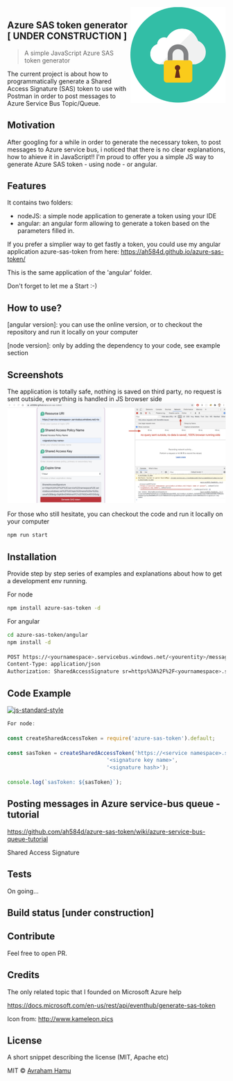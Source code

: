 <img src="pictures/icon.svg" align="right" />

## Azure SAS token generator [ UNDER CONSTRUCTION ] 
> A simple JavaScript Azure SAS token generator


The current project is about how to programmatically generate a Shared Access Signature (SAS) token to use with Postman in order to post messages to Azure Service Bus Topic/Queue.

## Motivation
After googling for a while in order to generate the necessary token, to post messages to Azure service bus, i noticed that there is no clear explanations, how to ahieve it in JavaScript!!
I'm proud to offer you a simple JS way to generate Azure SAS token - using node - or angular.

## Features
It contains two folders:
 - nodeJS: a simple node application to generate a token using your IDE
 - angular: an angular form allowing to generate a token based on the parameters filled in.

If you prefer a simplier way to get fastly a token, you could use my angular application azure-sas-token from here:
https://ah584d.github.io/azure-sas-token/

This is the same application of the 'angular' folder.

Don't forget to let me a Start :-)
 
## How to use?
[angular version]: you can use the online version, or to checkout the repository and run it locally on your computer

[node version]: only by adding the dependency to your code, see example section

## Screenshots
The application is totally safe, nothing is saved on third party, no request is sent outside, everything is handled in JS browser side
![Azure SAS token generator](https://github.com/ah584d/azure-sas-token/blob/master/pictures/sas.jpg)

For those who still hesitate, you can checkout the code and run it locally on your computer

```sh
npm run start
```

## Installation
Provide step by step series of examples and explanations about how to get a development env running.

For node
```sh
npm install azure-sas-token -d
```

For angular
```sh
cd azure-sas-token/angular
npm install -d

POST https://<yournamespace>.servicebus.windows.net/<yourentity>/messages
Content-Type: application/json
Authorization: SharedAccessSignature sr=https%3A%2F%2F<yournamespace>.servicebus.windows.net%2F<yourentity>&sig=<your token generated by this repository code>&se=1438205742&skn=KeyName
```


## Code Example
[![js-standard-style](https://img.shields.io/badge/code%20style-standard-brightgreen.svg?style=flat)](https://github.com/feross/standard)
```javascript
For node:

const createSharedAccessToken = require('azure-sas-token').default;

const sasToken = createSharedAccessToken('https://<service namespace>.servicebus.windows.net/<topic name or queue>',
								'<signature key name>',
								'<signature hash>');

console.log(`sasToken: ${sasToken}`);
```

## Posting messages in Azure service-bus queue - tutorial

https://github.com/ah584d/azure-sas-token/wiki/azure-service-bus-queue-tutorial

Shared Access Signature
## Tests
On going...

## Build status [under construction]

## Contribute
Feel free to open PR.

## Credits
The only related topic that I founded on Microsoft Azure help

https://docs.microsoft.com/en-us/rest/api/eventhub/generate-sas-token

Icon from: http://www.kameleon.pics

## License
A short snippet describing the license (MIT, Apache etc)

MIT © [Avraham Hamu]()
